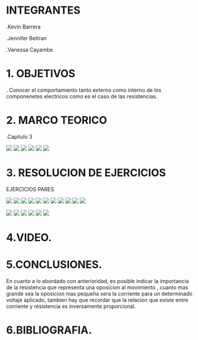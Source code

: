 # INTEGRANTES

.Kevin Barrera

.Jennifer Beltran

.Vanessa Cayambe

# 1. OBJETIVOS

. Conocer el comportamiento tanto externo como interno de los componenetes electricos como es el caso de las resistencias.


# 2. MARCO TEORICO

.Capitulo 3

![](https://github.com/Kevinsan21/imagenesinforme2/blob/main/resitencia1.png)
![](https://github.com/Kevinsan21/imagenesinforme2/blob/main/resistencia2.png)
![](https://github.com/Kevinsan21/imagenesinforme2/blob/main/resistencia3.png)
![](https://github.com/Kevinsan21/imagenesinforme2/blob/main/resistencia4.png)
![](https://github.com/Kevinsan21/imagenesinforme2/blob/main/resistencia5.png)
![](https://github.com/Kevinsan21/imagenesinforme2/blob/main/resistencia6.png)

# 3. RESOLUCION DE EJERCICIOS

EJERCICIOS PARES 

![](https://github.com/Kevinsan21/imagenesinforme2/blob/main/1.jpg)
![](https://github.com/Kevinsan21/imagenesinforme2/blob/main/2.jpg)
![](https://github.com/Kevinsan21/imagenesinforme2/blob/main/3.jpg)
![](https://github.com/Kevinsan21/imagenesinforme2/blob/main/4.jpg)
![](https://github.com/Kevinsan21/imagenesinforme2/blob/main/5.jpg)
![](https://github.com/Kevinsan21/imagenesinforme2/blob/main/6.jpg)
![](https://github.com/Kevinsan21/imagenesinforme2/blob/main/7.jpg)
![](https://github.com/Kevinsan21/imagenesinforme2/blob/main/8.jpg)
![](https://github.com/Kevinsan21/imagenesinforme2/blob/main/9.jpg)
![](https://github.com/Kevinsan21/imagenesinforme2/blob/main/10.jpg)
![](https://github.com/Kevinsan21/imagenesinforme2/blob/main/11.jpg)


![](https://github.com/Kevinsan21/imagenesinforme2/blob/main/Circuitos-electricos_page-0001.jpg)
![](https://github.com/Kevinsan21/imagenesinforme2/blob/main/Circuitos-electricos_page-0002.jpg)
![](https://github.com/Kevinsan21/imagenesinforme2/blob/main/Circuitos-electricos_page-0003.jpg)
![](https://github.com/Kevinsan21/imagenesinforme2/blob/main/Circuitos-electricos_page-0004.jpg)
![](https://github.com/Kevinsan21/imagenesinforme2/blob/main/Circuitos-electricos_page-0005.jpg)
![](https://github.com/Kevinsan21/imagenesinforme2/blob/main/Circuitos-electricos_page-0006.jpg)
# 4.VIDEO.


# 5.CONCLUSIONES.
En cuanto a lo abordado con anterioridad, es posible indicar la importancia de  la resistencia  que representa una oposicion al movimiento , cuanto mas grande sea  la  oposicion mas pequeña sera la corriente para un determinado voltaje aplicado, tambien hay que recordar que la relacion que existe entre  corriente y resistencia es inversamente proporcional.




# 6.BIBLIOGRAFIA.
